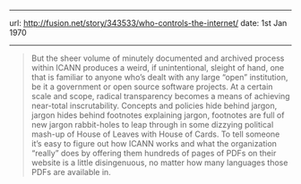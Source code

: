 ----
url: http://fusion.net/story/343533/who-controls-the-internet/
date: 1st Jan 1970

----





> But the sheer volume of minutely documented and archived process within ICANN
> produces a weird, if unintentional, sleight of hand, one that is familiar to
> anyone who’s dealt with any large “open” institution, be it a government or
> open source software projects. At a certain scale and scope, radical
> transparency becomes a means of achieving near-total inscrutability. Concepts
> and policies hide behind jargon, jargon hides behind footnotes explaining
> jargon, footnotes are full of new jargon rabbit-holes to leap through in some
> dizzying political mash-up of House of Leaves with House of Cards. To tell
> someone it’s easy to figure out how ICANN works and what the organization
> “really” does by offering them hundreds of pages of PDFs on their website is a
> little disingenuous, no matter how many languages those PDFs are available in. 
